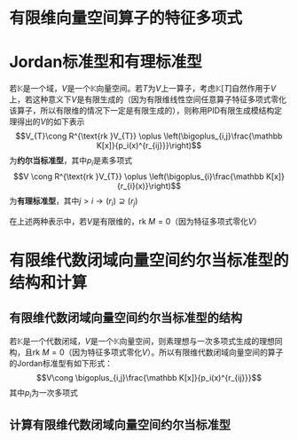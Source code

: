 
# 有限维向量空间算子的特征多项式




# Jordan标准型和有理标准型
若$\mathbb K$是一个域，$V$是一个$\mathbb K$向量空间。若$T$为$V$上一算子，考虑$\mathbb K[T]$自然作用于$V$上，若这种意义下$V$是有限生成的（因为有限维线性空间任意算子特征多项式零化该算子，所以有限维的情况下一定是有限生成的），则称用PID有限生成模结构定理得出的$V$的如下表示$$V_{T}\cong R^{\text{rk }V_{T}} \oplus \left(\bigoplus_{i,j}\frac{\mathbb K[x]}{p_i(x)^{r_{ij}}}\right)$$
为**约尔当标准型**，其中$p_{i}$是素多项式
$$V  \cong R^{\text{rk }V_{T}} \oplus \left(\bigoplus_{i}\frac{\mathbb K[x]}{r_{i}(x)}\right)$$
为**有理标准型**，其中$j>i\rightarrow (r_{i})\supseteq (r_{j})$

在上述两种表示中，若$V$是有限维的，$\text{rk } M=0$（因为特征多项式零化$V$）





# 有限维代数闭域向量空间约尔当标准型的结构和计算
## 有限维代数闭域向量空间约尔当标准型的结构
若$\mathbb K$是一个代数闭域，$V$是一个$\mathbb K$向量空间，则素理想与一次多项式生成的理想同构，且$\text{rk } M=0$（因为特征多项式零化$V$）。所以有限维代数闭域向量空间的算子的Jordan标准型有如下形式：$$V\cong \bigoplus_{i,j}\frac{\mathbb K[x]}{p_i(x)^{r_{ij}}}$$
其中$p_{i}$为一次多项式

## 计算有限维代数闭域向量空间约尔当标准型









